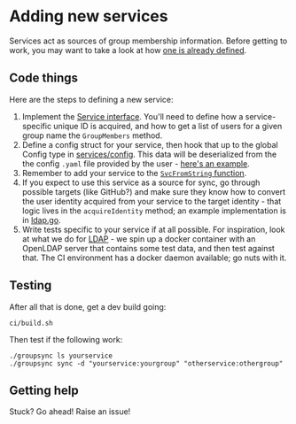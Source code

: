 # Adding new services
Services act as sources of group membership information. Before getting to
work, you may want to take a look at how
[one is already defined](../services/ldap.go).

## Code things
Here are the steps to defining a new service:

1. Implement the [Service interface](../services/service.go). You'll need to
   define how a service-specific unique ID is acquired, and how to get a list
   of users for a given group name the `GroupMembers` method.
2. Define a config struct for your service, then hook that up to the global Config type
   in [services/config](../services/config.go). This data will be deserialized
   from the the config `.yaml` file provided by the user -
   [here's an example](../examples/groupsync.yaml).
3. Remember to add your service to the
   [`SvcFromString` function](../services/service.go).
4. If you expect to use this service as a source for sync, go through possible
   targets (like GitHub?) and make sure they know how to convert the user
   identity acquired from your service to the target identity - that logic lives
   in the `acquireIdentity` method; an example implementation is in
   [ldap.go](../services/ldap.go).
5. Write tests specific to your service if at all possible. For inspiration,
   look at what we do for [LDAP](../services/ldap_test.go) - we spin up a
   docker container with an OpenLDAP server that contains some test data,
   and then test against that. The CI environment has a docker daemon available;
   go nuts with it.

## Testing
After all that is done, get a dev build going:

```
ci/build.sh
```

Then test if the following work:

```
./groupsync ls yourservice
./groupsync sync -d "yourservice:yourgroup" "otherservice:othergroup"
```

## Getting help
Stuck? Go ahead! Raise an issue!